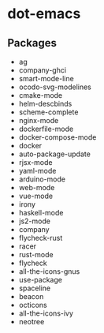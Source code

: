 # dot-emacs

## Packages

* ag
* company-ghci
* smart-mode-line
* ocodo-svg-modelines
* cmake-mode
* helm-descbinds
* scheme-complete
* nginx-mode
* dockerfile-mode
* docker-compose-mode
* docker
* auto-package-update
* rjsx-mode
* yaml-mode
* arduino-mode
* web-mode
* vue-mode
* irony
* haskell-mode
* js2-mode
* company
* flycheck-rust
* racer
* rust-mode
* flycheck
* all-the-icons-gnus
* use-package
* spaceline
* beacon
* octicons
* all-the-icons-ivy
* neotree
